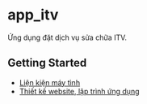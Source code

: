 # app_itv

Ứng dụng đặt dịch vụ sửa chữa ITV.

## Getting Started

- [Liện kiện máy tình](https://itvungtau.vn/)
- [Thiết kế website, lập trình ứng dụng](http://itvungtau.com/)

